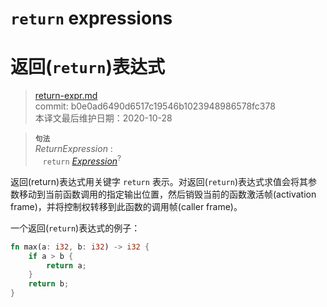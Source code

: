 # `return` expressions
# 返回(`return`)表达式

>[return-expr.md](https://github.com/rust-lang/reference/blob/master/src/expressions/return-expr.md)\
>commit: b0e0ad6490d6517c19546b1023948986578fc378 \
>本译文最后维护日期：2020-10-28

> **<sup>句法</sup>**\
> _ReturnExpression_ :\
> &nbsp;&nbsp; `return` [_Expression_]<sup>?</sup>

返回(return)表达式用关键字 `return` 表示。对返回(`return`)表达式求值会将其参数移动到当前函数调用的指定输出位置，然后销毁当前的函数激活帧(activation frame)，并将控制权转移到此函数的调用帧(caller frame)。

一个返回(`return`)表达式的例子：

```rust
fn max(a: i32, b: i32) -> i32 {
    if a > b {
        return a;
    }
    return b;
}
```

[_Expression_]: https://doc.rust-lang.org/expressions.md

<!-- 2020-11-3 -->
<!-- checked -->
